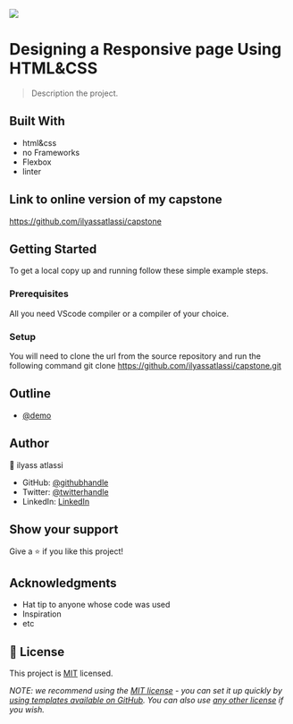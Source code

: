 ![](https://img.shields.io/badge/Microverse-blueviolet)

# Designing a Responsive page Using HTML&CSS


> Description the project.


## Built With

- html&css
- no Frameworks
- Flexbox
- linter

## Link to online version of my capstone

https://github.com/ilyassatlassi/capstone

## Getting Started

To get a local copy up and running follow these simple example steps.

### Prerequisites

All you need VScode compiler or a compiler of your choice.

### Setup

You will need to clone the url from the source repository and run the following command 
git clone https://github.com/ilyassatlassi/capstone.git


## Outline

- [@demo](https://www.loom.com/share/c9d1cdea8e4141ac81eecb4c591c5987)
## Author

👤 ilyass atlassi

- GitHub: [@githubhandle](https://github.com/ilyassatlass)
- Twitter: [@twitterhandle](https://twitter.com/ilyass_atlassi)
- LinkedIn: [LinkedIn](https://www.linkedin.com/in/ilyassatlassi/)



## Show your support

Give a ⭐️ if you like this project!

## Acknowledgments

- Hat tip to anyone whose code was used
- Inspiration
- etc

## 📝 License

This project is [MIT](https://github.com/ilyassatlassi/portfolio_setup_mobile/blob/main/LICENCE.md) licensed.

_NOTE: we recommend using the [MIT license](https://choosealicense.com/licenses/mit/) - you can set it up quickly by [using templates available on GitHub](https://docs.github.com/en/communities/setting-up-your-project-for-healthy-contributions/adding-a-license-to-a-repository). You can also use [any other license](https://choosealicense.com/licenses/) if you wish._